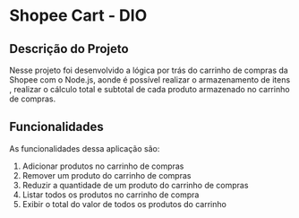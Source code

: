 # Shopee Cart - DIO

## Descrição do Projeto

Nesse projeto foi desenvolvido a lógica por trás do carrinho de compras da Shopee com o Node.js, aonde é possível realizar o armazenamento de itens , realizar o cálculo total e subtotal de cada produto armazenado no carrinho de compras.

## Funcionalidades

As funcionalidades dessa aplicação são:

1. Adicionar produtos no carrinho de compras
2. Remover um produto do carrinho de compras
3. Reduzir a quantidade de um produto do carrinho de compras
4. Listar todos os produtos no carrinho de compra
5. Exibir o total do valor de todos os produtos do carrinho